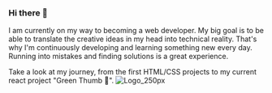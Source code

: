 ### Hi there 👋

I am currently on my way to becoming a web developer. 
My big goal is to be able to translate the creative ideas in my head into technical reality.
That's why I'm continuously developing and learning something new every day. Running into mistakes and finding solutions is a great experience. 

Take a look at my journey, from the first HTML/CSS projects to my current react project "Green Thumb 🌱".
 ![Logo_250px](https://user-images.githubusercontent.com/87716665/158642000-b4f571aa-8444-4842-9ada-1101efefe016.jpg)


